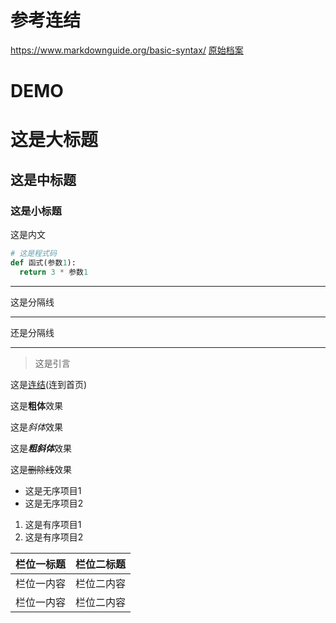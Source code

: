 # 参考连结

https://www.markdownguide.org/basic-syntax/
[原始档案](ttps://github.com/rayfos-fun/gblog/blob/main/zh-tw/md.md)

# DEMO

# 这是大标题

## 这是中标题

### 这是小标题

这是内文

```python
# 这是程式码
def 函式(参数1):
  return 3 * 参数1
```

---

这是分隔线

***

还是分隔线

___

> 这是引言

这是[连结](..)(连到首页)

这是**粗体**效果

这是*斜体*效果

这是***粗斜体***效果

这是~~删除线~~效果

* 这是无序项目1
* 这是无序项目2

1. 这是有序项目1
2. 这是有序项目2

| 栏位一标题 | 栏位二标题 |
|------------|------------|
| 栏位一内容 | 栏位二内容 |
| 栏位一内容 | 栏位二内容 |
